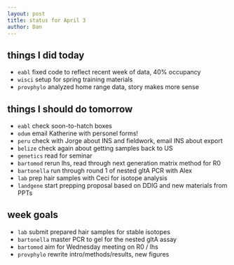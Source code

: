 ```yaml
---
layout: post
title: status for April 3
author: Dan
---
```


## things I did today
* `eabl` fixed code to reflect recent week of data, 40% occupancy
* `wisci` setup for spring training materials
* `provphylo` analyzed home range data, story makes more sense

## things I should do tomorrow
* `eabl` check soon-to-hatch boxes
* `odum` email Katherine with personel forms!
* `peru` check with Jorge about INS and fieldwork, email INS about export
* `belize` check again about getting samples back to US
* `genetics` read for seminar
* `bartomod` rerun lhs, read through next generation matrix method for R0
* `bartonella` run through round 1 of nested gltA PCR with Alex
* `lab` prep hair samples with Ceci for isotope analysis
* `landgene` start prepping proposal based on DDIG and new materials from PPTs

## week goals
* `lab` submit prepared hair samples for stable isotopes
* `bartonella` master PCR to gel for the nested gltA assay
* `bartomod` aim for Wednesday meeting on R0 / lhs
* `provphylo` rewrite intro/methods/results, new figures


<i class='fa fa-code' style='color:pink'> </i>
